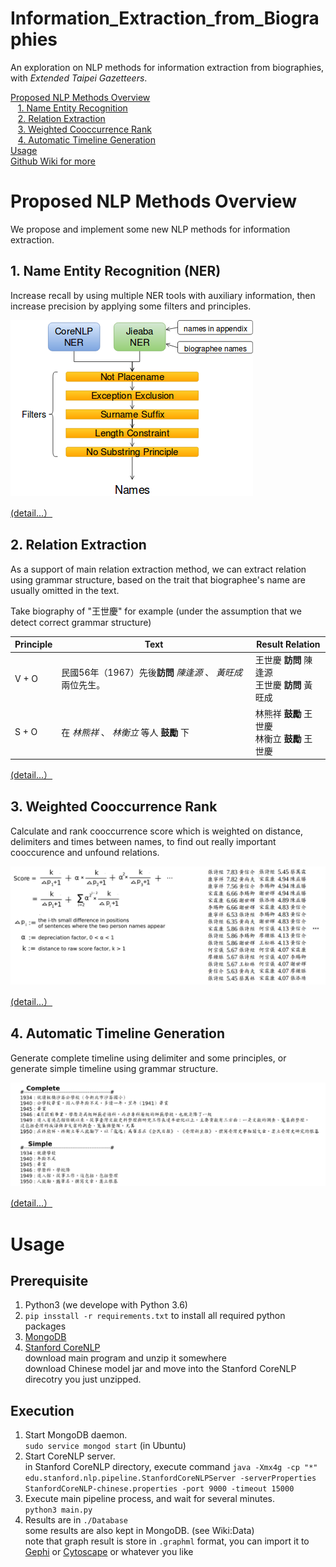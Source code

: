 # Information_Extraction_from_Biographies
An exploration on NLP methods for information extraction from biographies, with *Extended Taipei Gazetteers*.  
  
[Proposed NLP Methods Overview](#proposed-nlp-methods-overview)  
&nbsp;&nbsp;&nbsp;[1. Name Entity Recognition](#1-name-entity-recognition-ner)  
&nbsp;&nbsp;&nbsp;[2. Relation Extraction](#2-relation-extraction)  
&nbsp;&nbsp;&nbsp;[3. Weighted Cooccurrence Rank](3-weighted-cooccurrence-rank)  
&nbsp;&nbsp;&nbsp;[4. Automatic Timeline Generation](4-automatic-timeline-generation)  
[Usage](#usage)  
[Github Wiki for more](https://github.com/richardyy1188/Information_Extraction_from_Biographies/wiki)

# Proposed NLP Methods Overview
We propose and implement some new NLP methods for information extraction.
## 1. Name Entity Recognition (NER)
Increase recall by using multiple NER tools with auxiliary information, then increase precision by applying some filters and principles.  
  
![diagram of proposed NER method](Explanation-Material/proposed-NER-method-overview.png)
  
[(detail...） ](https://github.com/richardyy1188/Information_Extraction_from_Biographies/wiki/Name-Entity-Recognition-(NER))

## 2. Relation Extraction
As a support of main relation extraction method, we can extract relation using grammar structure, based on the trait that biographee's name are usually omitted in the text.  
  
Take biography of "王世慶" for example (under the assumption that we detect correct grammar structure)

| Principle | Text | Result Relation |
| --------- | ---- | --------------- |
| V + O | 民國56年（1967）先後**訪問** *陳逢源* 、 *黃旺成* 兩位先生。 | 王世慶 **訪問** 陳逢源<br/>王世慶 **訪問** 黃旺成|
| S + O | 在 *林熊祥* 、 *林衡立* 等人 **鼓勵** 下 | 林熊祥 **鼓勵** 王世慶<br/>林衡立 **鼓勵** 王世慶 |
  
[(detail...） ](https://github.com/richardyy1188/Information_Extraction_from_Biographies/wiki/Relation-Extraction)

## 3. Weighted Cooccurrence Rank
Calculate and rank cooccurrence score which is weighted on distance, delimiters and times between names, to find out really important cooccurence and unfound relations.  
  
![wieghted cooccurrence](Explanation-Material/proposed_weighted_cooccurrence_rank_method_overview.png)
  
[(detail...） ](https://github.com/richardyy1188/Information_Extraction_from_Biographies/wiki/Weighted-Cooccurrence-Rank)

## 4. Automatic Timeline Generation
Generate complete timeline using delimiter and some principles, or generate simple timeline using grammar structure.  
  
![ptimeline generation](Explanation-Material/proposed_timeline_generation_method_overview.png)
  
[(detail...） ](https://github.com/richardyy1188/Information_Extraction_from_Biographies/wiki/Automatic-Timeline-Generation)

# Usage
## Prerequisite
1. Python3 (we develope with Python 3.6)
2. `pip insstall -r requirements.txt` to install all required python packages
3. [MongoDB](https://docs.mongodb.com/manual/administration/install-community/)
4. [Stanford CoreNLP](https://stanfordnlp.github.io/CoreNLP/download.html)  
  download main program and unzip it somewhere  
  download Chinese model jar and move into the Stanford CoreNLP direcotry you just unzipped.
  
## Execution
1. Start MongoDB daemon.  
  `sudo service mongod start` (in Ubuntu)
2. Start CoreNLP server.  
  in Stanford CoreNLP directory, execute command `java -Xmx4g -cp "*" edu.stanford.nlp.pipeline.StanfordCoreNLPServer -serverProperties StanfordCoreNLP-chinese.properties -port 9000 -timeout 15000`
3. Execute main pipeline process, and wait for several minutes.  
  `python3 main.py`
4. Results are in `./Database`  
  some results are also kept in MongoDB. (see Wiki:Data)  
  note that graph result is store in `.graphml` format, you can import it to [Gephi](https://gephi.org/) or [Cytoscape](http://www.cytoscape.org/) or whatever you like
